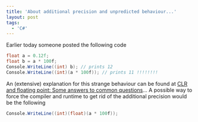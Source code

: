 ```yaml
---
title: 'About additional precision and unpredicted behaviour...'
layout: post
tags:
  - 'C#'
---
```

Earlier today someone posted the following code

```csharp
float a = 0.12f;
float b = a * 100f;
Console.WriteLine((int) b); // prints 12
Console.WriteLine((int)(a * 100f)); // prints 11 !!!!!!!!
```

An (extensive) explanation for this strange behaviour can be found at [CLR and floating point: Some answers to common questions](http://blogs.msdn.com/davidnotario/archive/2005/08/08/449092.aspx)... A possible way to force the compiler and runtime to get rid of the additional precision would be the following

```csharp
Console.WriteLine((int)(float)(a * 100f));
```
